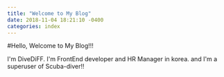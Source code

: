 ```yaml
---
title: "Welcome to My Blog"
date: 2018-11-04 18:21:10 -0400
categories: index
---
```


#Hello, Welcome to My Blog!!!

I'm DiveDiFF. I'm FrontEnd developer and HR Manager in korea. and I'm a superuser of Scuba-diver!!
